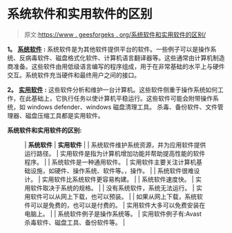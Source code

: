 # 系统软件和实用软件的区别

> 原文:[https://www . geesforgeks . org/系统软件和实用软件的区别/](https://www.geeksforgeeks.org/difference-between-system-software-and-utility-software/)

**1。** [**系统软件**](https://www.geeksforgeeks.org/system-software/) **:**
系统软件是为其他软件提供平台的软件。一些例子可以是操作系统、反病毒软件、磁盘格式化软件、计算机语言翻译器等。这些通常由计算机制造商准备。这些软件由用低级语言编写的程序组成，用于在非常基础的水平上与硬件交互。系统软件充当硬件和最终用户之间的接口。

**2。** [**实用软件**](https://www.geeksforgeeks.org/utility-software/) **:**
这些软件分析和维护一台计算机。这些软件侧重于操作系统如何工作，在此基础上，它执行任务以使计算机平稳运行。这些软件可能会附带操作系统，如 windows defender、windows 磁盘清理工具。
杀毒、备份软件、文件管理器、磁盘压缩工具都是实用软件。

**系统软件和实用软件的区别:**

<figure class="table">

| **系统软件** | **实用软件** |
| 系统软件维护系统资源，并为应用软件提供运行路径。 | 实用软件是指为计算机增加功能并帮助提高性能的软件程序。 |
| 系统软件是一种通用软件。 | 实用软件主要关注计算机基础设施，如硬件、操作系统、软件等。，操作。 |
| 系统软件很难设计。 | 实用软件比系统软件更容易构建。 |
| 系统软件速度快。 | 实用软件取决于系统的规格。 |
| 没有系统软件，系统无法运行。 | 实用软件可以从网上下载，也可以预装。 |
| 如果从网上下载，系统软件可以是免费的，也可以是付费的。 | 实用软件大多可以免费安装在电脑上。 |
| 系统软件例子是操作系统等。 | 实用软件例子有:Avast 杀毒软件、磁盘工具、备份软件等。 |

</figure>
